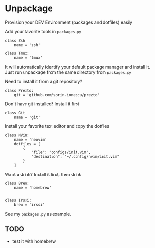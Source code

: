 # Unpackage

Provision your DEV Environment (packages and dotfiles) easily

Add your favorite tools in `packages.py`

```
class Zsh:
    name = 'zsh'

class Tmux:
    name = 'tmux'
```

It will automatically identify your default package manager and install it.
Just run unpackage from the same directory from `packages.py`

Need to install it from a git repository?

```
class Prezto:
    git = 'github.com/sorin-ionescu/prezto'
```

Don't have git installed? Install it first

```
class Git:
    name = 'git'
```

Install your favorite text editor and copy the dotfiles

```
class NVim:
    name = 'neovim'
    dotfiles = [
        {
            "file": "configs/init.vim",
            "destination": "~/.config/nvim/init.vim"
        }
    ]
```

Want a drink? Install it first, then drink
```
class Brew:
    name = 'homebrew'


class Irssi:
    brew = 'irssi'
```


See my `packages.py` as example.


## TODO
* test it with homebrew

